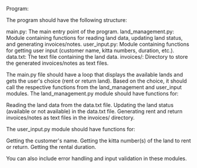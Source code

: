 Program:

The program should have the following structure:

main.py: The main entry point of the program.
land_management.py: Module containing functions for reading land data, updating land status, and generating invoices/notes.
user_input.py: Module containing functions for getting user input (customer name, kitta numbers, duration, etc.).
data.txt: The text file containing the land data.
invoices/: Directory to store the generated invoices/notes as text files.

The main.py file should have a loop that displays the available lands and gets the user's choice (rent or return land). Based on the choice, it should call the respective functions from the land_management and user_input modules.
The land_management.py module should have functions for:

Reading the land data from the data.txt file.
Updating the land status (available or not available) in the data.txt file.
Generating rent and return invoices/notes as text files in the invoices/ directory.

The user_input.py module should have functions for:

Getting the customer's name.
Getting the kitta number(s) of the land to rent or return.
Getting the rental duration.

You can also include error handling and input validation in these modules.